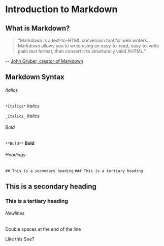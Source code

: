 # Introduction to Markdown
## What is Markdown?
> "Markdown is a text-to-HTML conversion tool for web writers. Markdown allows you to write using an easy-to-read, easy-to-write plain text format, then convert it to structurally valid XHTML."

-- [John Gruber, creator of Markdown](https://daringfireball.net/projects/markdown/)

## Markdown Syntax
###### Italics
`*Italics*`
*Italics*

`_Italics_`
_Italics_

###### Bold
`**Bold**`
**Bold**

###### Headings
`## This is a secondary heading`
`### This is a tertiary heading`

## This is a secondary heading
### This is a tertiary heading

###### Newlines
Double spaces at the end of the line

Like this
See?
